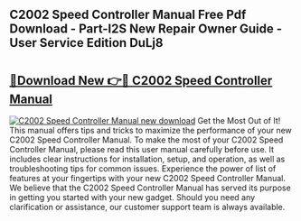 ## C2002 Speed Controller Manual Free Pdf Download - Part-I2S New Repair Owner Guide - User Service Edition DuLj8

# <h2><a href="http://cf23291.oget.top/?id=C2002+Speed+Controller+Manual">🔗Download New 👉🔴 C2002 Speed Controller Manual</a></h2>

[![C2002 Speed Controller Manual new download](https://i.imgur.com/5g1atiW.png)](http://cf23291.oget.top/?id=C2002+Speed+Controller+Manual)
Get the Most Out of It! This manual offers tips and tricks to maximize the performance of your new C2002 Speed Controller Manual. To make the most of your C2002 Speed Controller Manual, please read this user manual carefully before use. It includes clear instructions for installation, setup, and operation, as well as troubleshooting tips for common issues. Experience the power of list of features at your fingertips with your new C2002 Speed Controller Manual. We believe that the C2002 Speed Controller Manual has served its purpose in getting you started with your new gadget. Should you need any clarification or assistance, our customer support team is always available.
